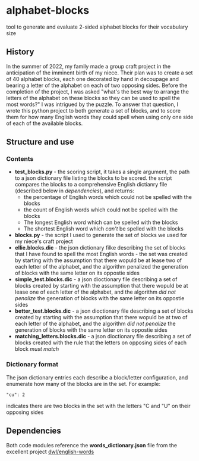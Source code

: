 # alphabet-blocks
tool to generate and evaluate 2-sided alphabet blocks for their vocabulary size
## History
In the summer of 2022, my family made a group craft project in the anticipation of the imminent birth of my niece. Their plan was to create a set of 40 alphabet blocks, each one decorated by hand in decoupage and bearing a letter of the alphabet on each of two opposing sides. Before the completion of the project, I was asked "what's the best way to arrange the letters of the alphabet on these blocks so they can be used to spell the most words?" I was intrigued by the puzzle.
To answer that question, I wrote this python project to both generate a set of blocks, and to score them for how many English words they could spell when using only one side of each of the available blocks.
## Structure and use
### Contents
* **test_blocks.py** - the scoring script, it takes a single argument, the path to a json dictionary file listing the blocks to be scored. the script compares the blocks to a comprehensive English dictianry file (described below in *dependencies*), and returns:
  * the percentage of English words which could not be spelled with the blocks
  * the count of English words which could not be spelled with the blocks
  * The longest English word which can be spelled with the blocks
  * The shortest English word which *can't* be spelled with the blocks
* **blocks.py** - the script I used to generate the set of blocks we used for my niece's craft project
* **ellie.blocks.dic** - the json dictionary filke describing the set of blocks that I have found to spell the most English words - the set was created by starting with the assumption that there wopuld be at lease two of each letter of the alphabet, and the algorithm penalized the generation of blocks with the same letter on its oppostie sides
* **simple_test.blocks.dic** - a json dioctionary file describing a set of blocks created by starting with the assumption that there wopuld be at lease one of each letter of the alphabet, and the algorithm *did not penalize* the generation of blocks with the same letter on its oppostie sides
* **better_test.blocks.dic** - a json dioctionary file describing a set of blocks created by starting with the assumption that there wopuld be at two of each letter of the alphabet, and the algorithm *did not penalize* the generation of blocks with the same letter on its oppostie sides
* **matching_letters.blocks.dic** - a json dioctionary file describing a set of blocks created with the rule that the letters on opposing sides of each block *must match*
### Dictionary format
The json dictionary entries each describe a block/letter configuration, and enumerate how many of the blocks are in the set. For example:
```
"cu": 2
```
indicates there are two blocks in the set with the letters "C and "U" on their opposing sides
## Dependencies
Both code modules reference the **words_dictionary.json** file from the excellent project [dwl/english-words](https://github.com/dwyl/english-words)
